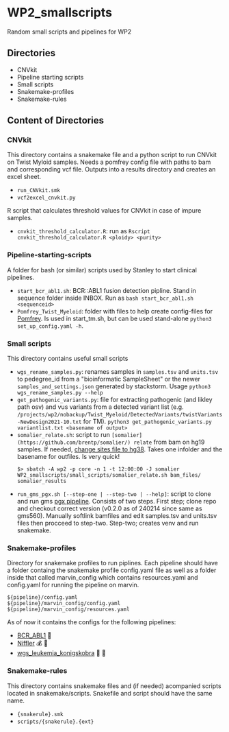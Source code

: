 # WP2_smallscripts
Random small scripts and pipelines for WP2

## Directories
- CNVkit
- Pipeline starting scripts
- Small scripts
- Snakemake-profiles
- Snakemake-rules


## Content of Directories
### CNVkit
This directory contains a snakemake file and a python script to run CNVkit on Twist Myloid samples. Needs a pomfrey config file with paths to bam and corresponding vcf file. Outputs into a results directory and creates an excel sheet.
- `run_CNVkit.smk`
- `vcf2excel_cnvkit.py`

R script that calculates threshold values for CNVkit in case of impure samples.
- `cnvkit_threshold_calculator.R`: run as `Rscript cnvkit_threshold_calculator.R <ploidy> <purity>`

### Pipeline-starting-scripts
A folder for bash (or similar) scripts used by Stanley to start clinical pipelines.
- `start_bcr_abl1.sh`: BCR::ABL1 fusion detection pipline. Stand in sequence folder inside INBOX. Run as `bash start_bcr_abl1.sh <sequenceid>`
- `Pomfrey_Twist_Myeloid`: folder with files to help create config-files for [Pomfrey](https://github.com/clinical-genomics-uppsala/pomfrey). Is used in start_tm.sh, but can be used stand-alone `python3 set_up_config.yaml -h`.

### Small scripts
This directory contains useful small scripts
- `wgs_rename_samples.py`: renames samples in `samples.tsv` and `units.tsv` to pedegree_id from a "bioinformatic SampleSheet" or the newer `samples_and_settings.json` generated by stackstorm. Usage `python3 wgs_rename_samples.py --help`
- `get_pathogenic_variants.py`:  file for extracting pathogenic (and likley path osv) and vus variants from a detected variant list (e.g. `/projects/wp2/nobackup/Twist_Myeloid/DetectedVariants/twistVariants-NewDesign2021-10.txt` for TM). `python3 get_pathogenic_variants.py variantlist.txt <basename of output>`
- `somalier_relate.sh`: script to run `[somalier](https://github.com/brentp/somalier/) relate` from bam on hg19 samples. If needed, [change sites file to hg38](https://github.com/brentp/somalier/releases/tag/v0.2.17). Takes one infolder and the basename for outfiles. Is very quick!
    ```
    $> sbatch -A wp2 -p core -n 1 -t 12:00:00 -J somalier WP2_smallscripts/small_scripts/somalier_relate.sh bam_files/ somalier_results
    ```
- `run_gms_pgx.sh [--step-one | --step-two | --help]`: script to clone and run gms [pgx pipeline](https://github.com/genomic-medicine-sweden/pgx/). Consists of two steps. First step; clone repo and checkout correct version (v0.2.0 as of 240214 since same as gms560). Manually softlink bamfiles and edit samples.tsv and units.tsv files then procceed to step-two. Step-two; creates venv and run snakemake.


### Snakemake-profiles
Directory for snakemake profiles to run piplines. Each pipeline should have a folder containg the snakemake profile config.yaml file as well as a folder inside that called marvin_config which contains resources.yaml and config.yaml for running the pipeline on marvin.
```
${pipeline}/config.yaml
${pipeline}/marvin_config/config.yaml
${pipeline}/marvin_config/resources.yaml
```
As of now it contains the configs for the following pipelines:
- [BCR_ABL1](https://github.com/clinical-genomics-uppsala/bcr_abl_pipeline/) :snake:
- [Niffler](https://github.com/clinical-genomics-uppsala/niffler_small_cnv) :moneybag: :gem:
- [wgs_leukemia_konigskobra](https://github.com/clinical-genomics-uppsala/wgs_leukemia_konigskobra) :crown: :snake:

### Snakemake-rules
This directory contains snakemake files and (if needed) acompanied scripts located in snakemake/scripts. Snakefile and script should have the same name.
- `{snakerule}.smk`
- `scripts/{snakerule}.{ext}`
